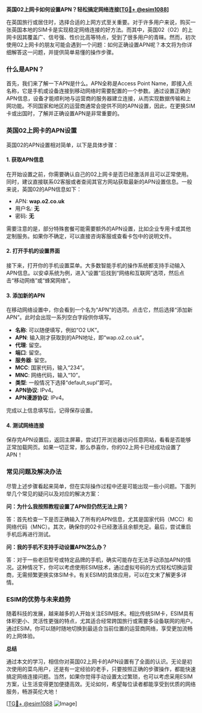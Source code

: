 **英国02上网卡如何设置APN？轻松搞定网络连接[[TG💪+ @esim1088](https://t.me/s/esim1088)]**

在英国旅行或居住时，选择合适的上网方式至关重要。对于许多用户来说，购买一张英国本地的SIM卡是实现稳定网络连接的好方法。而其中，英国02（O2）的上网卡因其覆盖广、信号强、性价比高等特点，受到了很多用户的青睐。然而，初次使用02上网卡的朋友可能会遇到一个问题：如何正确设置APN呢？本文将为你详细解答这一问题，并提供简单易懂的操作步骤。

### 什么是APN？

首先，我们来了解一下APN是什么。APN全称是Access Point Name，即接入点名称，它是手机或设备连接到移动网络时需要配置的一个参数。通过设置正确的APN信息，设备才能顺利地与运营商的服务器建立连接，从而实现数据传输和上网功能。不同国家和地区的运营商通常会提供不同的APN设置，因此，在更换SIM卡或出国时，了解并正确设置APN是非常重要的。

### 英国02上网卡的APN设置

英国02的APN设置相对简单，以下是具体步骤：

#### 1. 获取APN信息

在开始设置之前，你需要确认自己的02上网卡是否已经激活并且可以正常使用。同时，建议直接联系02客服或者查阅其官方网站获取最新的APN设置信息。一般来说，英国02的APN信息如下：

- APN: **wap.o2.co.uk**
- 用户名: **无**
- 密码: **无**

需要注意的是，部分特殊套餐可能需要额外的APN设置，比如企业专用卡或其他定制服务。如果你不确定，可以直接咨询客服或查看卡包中的说明文件。

#### 2. 打开手机的设置界面

接下来，打开你的手机设置菜单。大多数智能手机的操作系统都支持手动输入APN信息。以安卓系统为例，进入“设置”后找到“网络和互联网”选项，然后点击“移动网络”或“蜂窝网络”。

#### 3. 添加新的APN

在移动网络设置中，你会看到一个名为“APN”的选项。点击它，然后选择“添加新APN”。此时会出现一系列空白字段供你填写。

- **名称**: 可以随便填写，例如“O2 UK”。
- **APN**: 输入刚才获取到的APN地址，即“wap.o2.co.uk”。
- **代理**: 留空。
- **端口**: 留空。
- **服务器**: 留空。
- **MCC**: 国家代码，输入“234”。
- **MNC**: 网络代码，输入“10”。
- **类型**: 一般情况下选择“default,supl”即可。
- **APN协议**: IPv4。
- **APN漫游协议**: IPv4。

完成以上信息填写后，记得保存设置。

#### 4. 测试网络连接

保存完APN设置后，返回主屏幕，尝试打开浏览器访问任意网站，看看是否能够正常加载网页。如果一切正常，那么恭喜你，你的02上网卡已经成功设置了APN！

### 常见问题及解决办法

尽管上述步骤看起来简单，但在实际操作过程中还是可能出现一些小问题。下面列举几个常见的疑问以及对应的解决方案：

**问：为什么我按照教程设置了APN但仍然无法上网？**

答：首先检查一下是否正确输入了所有的APN信息，尤其是国家代码（MCC）和网络代码（MNC）。其次，确保你的02卡已经激活且余额充足。最后，尝试重启手机后再进行测试。

**问：我的手机不支持手动设置APN怎么办？**

答：对于一些老旧型号或特定品牌的手机，确实可能存在无法手动添加APN的情况。这种情况下，你可以考虑使用ESIM技术，通过虚拟号码的方式轻松切换运营商，无需频繁更换实体SIM卡。有关ESIM的具体应用，可以在文末了解更多详情。

### ESIM的优势与未来趋势

随着科技的发展，越来越多的人开始关注ESIM技术。相比传统SIM卡，ESIM具有体积更小、灵活性更强的特点，尤其适合经常跨国旅行或需要多设备联网的用户。通过ESIM，你可以随时随地切换到最适合当前位置的运营商网络，享受更加流畅的上网体验。

**总结**

通过本文的学习，相信你对英国02上网卡的APN设置有了全面的认识。无论是初次使用的菜鸟用户，还是有一定经验的老手，只要按照正确的步骤操作，都能快速搞定网络连接问题。当然，如果你觉得手动设置太过繁琐，也可以考虑采用ESIM方案，让生活变得更加便捷高效。无论如何，希望每位读者都能享受到优质的网络服务，畅游英伦大地！

[[TG💪+ @esim1088](https://t.me/s/esim1088) ![Image](https://i.postimg.cc/4NQfJmqS/Snipaste-2025-05-13-00-14-12.png)]